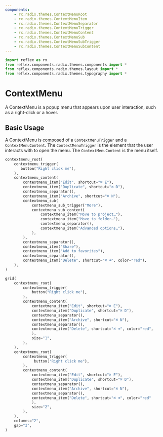 ```yaml
---
components:
    - rx.radix.themes.ContextMenuRoot
    - rx.radix.themes.ContextMenuItem
    - rx.radix.themes.ContextMenuSeparator
    - rx.radix.themes.ContextMenuTrigger
    - rx.radix.themes.ContextMenuContent
    - rx.radix.themes.ContextMenuSub
    - rx.radix.themes.ContextMenuSubTrigger
    - rx.radix.themes.ContextMenuSubContent
---
```



```python exec
import reflex as rx
from reflex.components.radix.themes.components import *
from reflex.components.radix.themes.layout import *
from reflex.components.radix.themes.typography import *
```

# ContextMenu

A ContextMenu is a popup menu that appears upon user interaction, such as a right-click or a hover.

## Basic Usage

A ContextMenu is composed of a `ContextMenuTrigger` and a `ContextMenuContent`. The `ContextMenuTrigger` is the element that the user interacts with to open the menu. The `ContextMenuContent` is the menu itself.

```python demo
contextmenu_root(
    contextmenu_trigger(
       button("Right click me"),
    ),
    contextmenu_content(
        contextmenu_item("Edit", shortcut="⌘ E"),
        contextmenu_item("Duplicate", shortcut="⌘ D"),
        contextmenu_separator(),
        contextmenu_item("Archive", shortcut="⌘ N"),
        contextmenu_sub(
            contextmenu_sub_trigger("More"),
            contextmenu_sub_content(
                contextmenu_item("Move to project…"),
                contextmenu_item("Move to folder…"),
                contextmenu_separator(),
                contextmenu_item("Advanced options…"),
            ),
        ),
        contextmenu_separator(),
        contextmenu_item("Share"),
        contextmenu_item("Add to favorites"),
        contextmenu_separator(),
        contextmenu_item("Delete", shortcut="⌘ ⌫", color="red"),
    ),
)
```


```python demo
grid(
    contextmenu_root(
        contextmenu_trigger(
            button("Right click me"),
        ),
        contextmenu_content(
            contextmenu_item("Edit", shortcut="⌘ E"),
            contextmenu_item("Duplicate", shortcut="⌘ D"),
            contextmenu_separator(),
            contextmenu_item("Archive", shortcut="⌘ N"),
            contextmenu_separator(),
            contextmenu_item("Delete", shortcut="⌘ ⌫", color="red",
            ),
            size="1",
        ),
    ),
    contextmenu_root(
        contextmenu_trigger(
             button("Right click me"),
        ),
        contextmenu_content(
            contextmenu_item("Edit", shortcut="⌘ E"),
            contextmenu_item("Duplicate", shortcut="⌘ D"),
            contextmenu_separator(),
            contextmenu_item("Archive", shortcut="⌘ N"),
            contextmenu_separator(),
            contextmenu_item("Delete", shortcut="⌘ ⌫", color="red"
            ),
            size="2",
        ),
    ),
    columns="2", 
    gap="3",
)
```